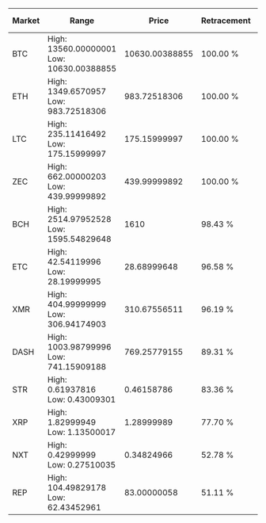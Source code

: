 | Market | Range | Price| Retracement | Doubles to 50% |
| --- | --- | --- | --- | --- |
| BTC | High: 13560.00000001<br />Low: 10630.00388855 | 10630.00388855 | 100.00 % | 1.14 |
| ETH | High: 1349.6570957<br />Low: 983.72518306 | 983.72518306 | 100.00 % | 1.19 |
| LTC | High: 235.11416492<br />Low: 175.15999997 | 175.15999997 | 100.00 % | 1.17 |
| ZEC | High: 662.00000203<br />Low: 439.99999892 | 439.99999892 | 100.00 % | 1.25 |
| BCH | High: 2514.97952528<br />Low: 1595.54829648 | 1610 | 98.43 % | 1.28 |
| ETC | High: 42.54119996<br />Low: 28.19999995 | 28.68999648 | 96.58 % | 1.23 |
| XMR | High: 404.99999999<br />Low: 306.94174903 | 310.67556511 | 96.19 % | 1.15 |
| DASH | High: 1003.98799996<br />Low: 741.15909188 | 769.25779155 | 89.31 % | 1.13 |
| STR | High: 0.61937816<br />Low: 0.43009301 | 0.46158786 | 83.36 % | 1.14 |
| XRP | High: 1.82999949<br />Low: 1.13500017 | 1.28999989 | 77.70 % | 1.15 |
| NXT | High: 0.42999999<br />Low: 0.27510035 | 0.34824966 | 52.78 % | 1.01 |
| REP | High: 104.49829178<br />Low: 62.43452961 | 83.00000058 | 51.11 % | 1.01 |
